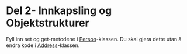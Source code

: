 # Del 2- Innkapsling og Objektstrukturer

Fyll inn set og get-metodene i [Person](Person.java)-klassen. 
Du skal gjera dette utan å endra kode i [Address](Address.java)-klassen.